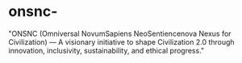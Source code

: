 # onsnc-
"ONSNC (Omniversal NovumSapiens NeoSentiencenova Nexus for Civilization) — A visionary initiative to shape Civilization 2.0 through innovation, inclusivity, sustainability, and ethical progress."
